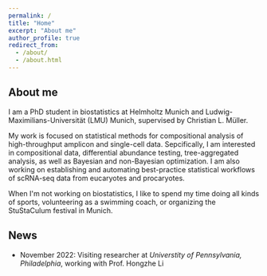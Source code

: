 ```yaml
---
permalink: /
title: "Home"
excerpt: "About me"
author_profile: true
redirect_from: 
  - /about/
  - /about.html
---
```


About me
-----
I am a PhD student in biostatistics at Helmholtz Munich and Ludwig-Maximilians-Universität (LMU) Munich, supervised by Christian L. Müller. 

My work is focused on statistical methods for compositional analysis of high-throughput amplicon and single-cell data.
Sepcifically, I am interested in compositional data, differential abundance testing, tree-aggregated analysis, as well as Bayesian and non-Bayesian optimization.
I am also working on establishing and automating best-practice statistical workflows of scRNA-seq data from eucaryotes and procaryotes.

When I'm not working on biostatistics, I like to spend my time doing all kinds of sports, volunteering as a swimming coach, or organizing the StuStaCulum festival in Munich.

News
-----

* November 2022: Visiting researcher at *Universtity of Pennsylvania, Philadelphia*, working with Prof. Hongzhe Li